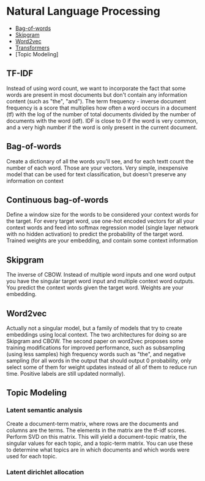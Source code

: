 # Natural Language Processing

- [Bag-of-words](#bag-of-words)
- [Skipgram](#skipgram)
- [Word2vec](#word2vec)
- [Transformers](#transformers)
- [Topic Modeling]


## TF-IDF
Instead of using word count, we want to incorporate the fact that some words are present in most documents but don't contain any information content (such as "the", "and"). The term frequency - inverse document frequency is a score that multiplies how often a word occurs in a document (tf) with the log of the number of total documents divided by the number of documents with the word (idf). IDF is close to 0 if the word is very common, and a very high number if the word is only present in the current document.

## Bag-of-words
Create a dictionary of all the words you'll see, and for each textt count the number of each word. Those are your vectors. Very simple, inexpensive model that can be used for text classification, but doesn't preserve any information on context

## Continuous bag-of-words
Define a window size for the words to be considered your context words for the target. For every target word, use one-hot encoded vectors for all your context words and feed into softmax regression model (single layer network with no hidden activation) to predict the probability of the target word. Trained weights are your embedding, and contain some context information

## Skipgram
The inverse of CBOW. Instead of multiple word inputs and one word output you have the singular target word input and multiple context word outputs. You predict the context words given the target word. Weights are your embedding.

## Word2vec
Actually not a singular model, but a family of models that try to create embeddings using local context. The two architectures for doing so are Skipgram and CBOW. The second paper on word2vec proposes some training modifications for improved performance, such as subsampling (using less samples) high frequency words such as "the", and negative sampling (for all words in the output that should output 0 probability, only select some of them for weight updates instead of all of them to reduce run time. Positive labels are still updated normally).

## Topic Modeling

### Latent semantic analysis
Create a document-term matrix, where rows are the documents and columns are the terms. The elements in the matrix are the tf-idf scores. Perform SVD on this matrix. This will yield a document-topic matrix, the singular values for each topic, and a topic-term matrix. You can use these to determine what topics are in which documents and which words were used for each topic.

### Latent dirichlet allocation